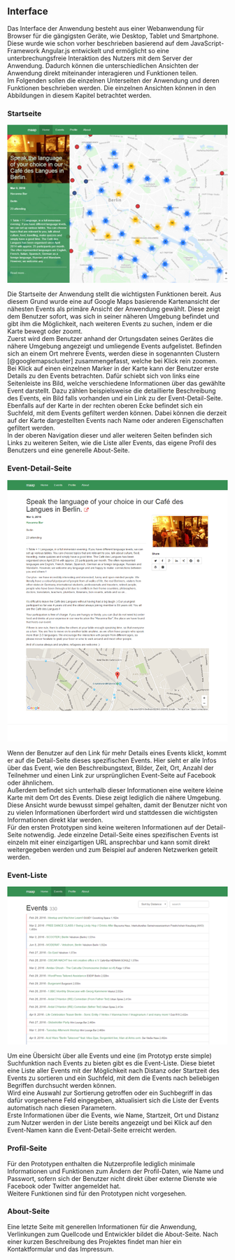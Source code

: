 ## Interface

Das Interface der Anwendung besteht aus einer Webanwendung für Browser für die gängigsten Geräte, wie Desktop, Tablet und Smartphone. Diese wurde wie schon vorher beschrieben basierend auf dem JavaScript-Framework Angular.js entwickelt und ermöglicht so eine unterbrechungsfreie Interaktion des Nutzers mit dem Server der Anwendung. Dadurch können die unterschiedlichen Ansichten der Anwendung direkt miteinander interagieren und Funktionen teilen.  
Im Folgenden sollen die einzelnen Unterseiten der Anwendung und deren Funktionen beschrieben werden. Die einzelnen Ansichten können in den Abbildungen in diesem Kapitel betrachtet werden.

### Startseite

![Startseite mit einem ausgewähltem Event in der Seitenleiste](images/home-page-sidebar.png)

Die Startseite der Anwendung stellt die wichtigsten Funktionen bereit. Aus diesem Grund wurde eine auf Google Maps basierende Kartenansicht der nähesten Events als primäre Ansicht der Anwendung gewählt. Diese zeigt dem Benutzer sofort, was sich in seiner näheren Umgebung befindet und gibt ihm die Möglichkeit, nach weiteren Events zu suchen, indem er die Karte bewegt oder zoomt.  
Zuerst wird dem Benutzer anhand der Ortungsdaten seines Gerätes die nähere Umgebung angezeigt und umliegende Events aufgelistet. Befinden sich an einem Ort mehrere Events, werden diese in sogenannten Clustern [@googlemapscluster] zusammengefasst, welche bei Klick rein zoomen.  
Bei Klick auf einen einzelnen Marker in der Karte kann der Benutzer erste Details zu den Events betrachten. Dafür schiebt sich von links eine Seitenleiste ins Bild, welche verschiedene Informationen über das gewählte Event darstellt. Dazu zählen beispielsweise die detaillierte Beschreibung des Events, ein Bild falls vorhanden und ein Link zu der Event-Detail-Seite.  
Ebenfalls auf der Karte in der rechten oberen Ecke befindet sich ein Suchfeld, mit dem Events gefiltert werden können. Dabei können die derzeit auf der Karte dargestellten Events nach Name oder anderen Eigenschaften gefiltert werden.  
In der oberen Navigation dieser und aller weiteren Seiten befinden sich Links zu weiteren Seiten, wie die Liste aller Events, das eigene Profil des Benutzers und eine generelle About-Seite.

### Event-Detail-Seite

![Event-Detai-Seite mit allen Informationen über das Event](images/event-detail.png)

Wenn der Benutzer auf den Link für mehr Details eines Events klickt, kommt er auf die Detail-Seite dieses spezifischen Events. Hier sieht er alle Infos über das Event, wie den Beschreibungstext, Bilder, Zeit, Ort, Anzahl der Teilnehmer und einen Link zur ursprünglichen Event-Seite auf Facebook oder ähnlichem.  
Außerdem befindet sich unterhalb dieser Informationen eine weitere kleine Karte mit dem Ort des Events. Diese zeigt lediglich die nähere Umgebung.  
Diese Ansicht wurde bewusst simpel gehalten, damit der Benutzer nicht von zu vielen Informationen überfordert wird und stattdessen die wichtigsten Informationen direkt klar werden.  
Für den ersten Prototypen sind keine weiteren Informationen auf der Detail-Seite notwendig. Jede einzelne Detail-Seite eines spezifischen Events ist einzeln mit einer einzigartigen URL ansprechbar und kann somit direkt weitergegeben werden und zum Beispiel auf anderen Netzwerken geteilt werden.

### Event-Liste

![Event-Liste mit allen Events](images/events.png)

Um eine Übersicht über alle Events und eine (im Prototyp erste simple) Suchfunktion nach Events zu bieten gibt es die Event-Liste. Diese bietet eine Liste aller Events mit der Möglichkeit nach Distanz oder Startzeit des Events zu sortieren und ein Suchfeld, mit dem die Events nach beliebigen Begriffen durchsucht werden können.  
Wird eine Auswahl zur Sortierung getroffen oder ein Suchbegriff in das dafür vorgesehene Feld eingegeben, aktualisiert sich die Liste der Events automatisch nach diesen Parametern.  
Erste Informationen über die Events, wie Name, Startzeit, Ort und Distanz zum Nutzer werden in der Liste bereits angezeigt und bei Klick auf den Event-Namen kann die Event-Detail-Seite erreicht werden.

### Profil-Seite

Für den Prototypen enthalten die Nutzerprofile lediglich minimale Informationen und Funktionen zum Ändern der Profil-Daten, wie Name und Passwort, sofern sich der Benutzer nicht direkt über externe Dienste wie Facebook oder Twitter angemeldet hat.  
Weitere Funktionen sind für den Prototypen nicht vorgesehen.

### About-Seite

Eine letzte Seite mit generellen Informationen für die Anwendung, Verlinkungen zum Quellcode und Entwickler bildet die About-Seite. Nach einer kurzen Beschreibung des Projektes findet man hier ein Kontaktformular und das Impressum.
